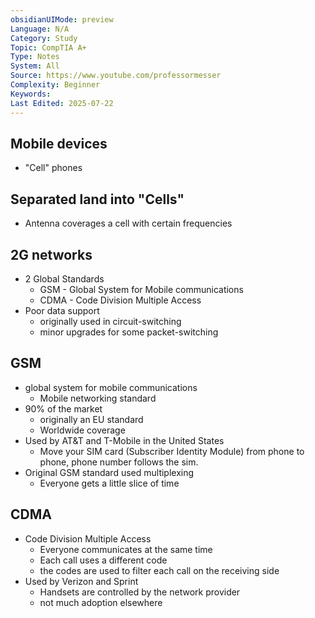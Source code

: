 ```yaml
---
obsidianUIMode: preview
Language: N/A
Category: Study
Topic: CompTIA A+
Type: Notes
System: All
Source: https://www.youtube.com/professormesser
Complexity: Beginner
Keywords: 
Last Edited: 2025-07-22
---
```

## Mobile devices
- "Cell" phones
## Separated land into "Cells"
- Antenna coverages a cell with certain frequencies
## 2G networks
- 2 Global Standards
	- GSM - Global System for Mobile communications
	- CDMA - Code Division Multiple Access
- Poor data support
	- originally used in circuit-switching
	- minor upgrades for some packet-switching
## GSM
- global system for mobile communications
	- Mobile networking standard
- 90% of the market
	- originally an EU standard
	- Worldwide coverage
- Used by AT&T and T-Mobile in the United States
	- Move your SIM card (Subscriber Identity Module) from phone to phone, phone number follows the sim.
- Original GSM standard used multiplexing
	- Everyone gets a little slice of time
## CDMA
- Code Division Multiple Access
	- Everyone communicates at the same time
	- Each call uses a different code
	- the codes are used to filter each call on the receiving side
- Used by Verizon and Sprint
	- Handsets are controlled by the network provider
	- not much adoption elsewhere